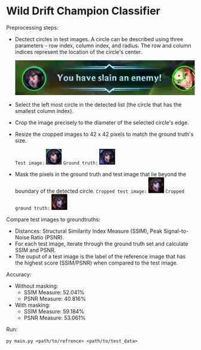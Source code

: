 # Wild Drift Champion Classifier

Preprocessing steps:

* Dectect circles in test images. A circle can be described using three parameters - row index, column index, and radius. The row and column indices represent the location of the circle's center.

  ![1686768517846](image/README/1686768517846.png)
* Select the left most circle in the detected list (the circle that has the smallest column index).
* Crop the image precisely to the diameter of the selected circle's edge.
* Resize the cropped images to 42 x 42 pixels to match the ground truth's size.

  `Test image:` 		![1686768796531](image/README/1686768796531.png)		`Ground truth:` 			![1686803011753](image/README/1686803011753.png)

- Mask the pixels in the ground truth and test image that lie beyond the boundary of the detected circle.
  `Cropped test image:` 	![1686824950768](image/README/1686824950768.png)		`Cropped ground truth:` 	![1686824974165](image/README/1686824974165.png)

Compare test images to groundtruths:

* Distances: Structural Similarity Index Measure (SSIM), Peak Signal-to-Noise Ratio (PSNR).
* For each test image, iterate through the ground truth set and calculate SSIM and PSNR.
* The ouput of a test image is the label of the reference image that has the highest score (SSIM/PSNR) when compared to the test image.

Accuracy:

* Without masking:
  * SSIM Measure: 52.041%
  * PSNR Measure: 40.816%
* With masking:
  * SSIM Measure: 59.184%
  * PSNR Measure: 53.061%

Run:

```
py main.py <path/to/refrence> <path/to/test_data>
```
